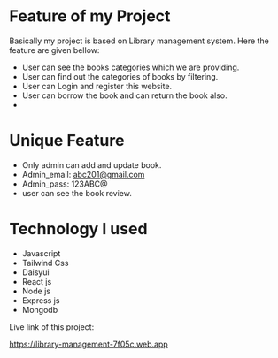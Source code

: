 # Feature of my  Project

Basically my project is based on Library management system. Here the feature are given bellow:

- User can see the books categories which we are providing.
- User can find out the categories of books by filtering.
- User can Login and register this website.
- User can borrow the book and can return the book also.
- 
# Unique Feature 

- Only admin can add and update book.
- Admin_email: abc201@gmail.com
- Admin_pass: 123ABC@
- user can see the book review.


# Technology I used

- Javascript
- Tailwind Css
- Daisyui
- React js
- Node js
- Express js
- Mongodb


Live link of this project:

https://library-management-7f05c.web.app
